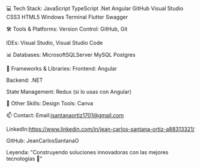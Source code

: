 💻 Tech Stack:
JavaScript TypeScript .Net Angular GitHub Visual Studio CSS3 HTML5 Windows Terminal Flutter Swagger

🛠 Tools & Platforms:
Version Control: GitHub, Git

IDEs: Visual Studio, Visual Studio Code

📊 Databases:
MicrosoftSQLServer MySQL Postgres

🚀 Frameworks & Libraries:
Frontend: Angular

Backend: .NET

State Management: Redux (si lo usas con Angular)

📜 Other Skills:
Design Tools: Canva

📫 Contact:
Email:jsantanaortiz1701@gmail.com

LinkedIn:https://www.linkedin.com/in/jean-carlos-santana-ortiz-a88313321/

GitHub: JeanCarlosSantanaO

Leyenda: "Construyendo soluciones innovadoras con las mejores tecnologías 🚀"
